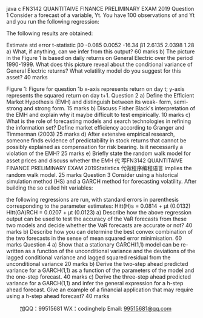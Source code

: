 java c
FN3142 
QUANTITAIVE FINANCE 
PRELIMINARY EXAM 2019
Question 1 
Consider a forecast  of a variable, Yt. You   have   100   observations   of  and Yt and
you   run the following   regression:

The following   results are obtained:

Estimate 
std error 
t-statistic 
β0 
-0.085 
0.0052 
-16.34 
β1 
2.6135 
2.0398 
1.28 
a)         What,   if anything, can we   infer from this   output? 60 marks 
b)       The   picture   in   the   Figure   1   is   based   on   daily   returns   on   General   Electric   over   the   period   1990-1999. What does this picture    reveal about the conditional variance of General   Electric   returns? What volatility   model do you suggest for   this   asset? 40 marks 

Figure 1: Figure for question 1b 
x-axis represents return on day t; y-axis represents the squared return on day t+1.
Question 2 
a)       Define the   Efficient   Market   Hypothesis   (EMH) and   distinguish   between   its   weak-   form, semi-strong and   strong form. 15 marks 
b)       Discuss Fisher Black's interpretation   of the   EMH and explain why   it   maybe difficult to test empirically. 10 marks 
c)       What is   the role of   forecasting models    and   search   technologies   in   refining   the   information   set?   Define   market   efficiency   according   to   Granger   and Timmerman   (2003) 25 marks 
d)       After   extensive   empirical    research,   someone   finds   evidence   of   predictability   in   stock   returns that   cannot   be   possibly explained   as   compensation for   risk   bearing.   Is   it   necessarily a violation   of the   EMH? 25 marks 
e)       Briefly state the random walk model for asset   prices and discuss whether the   EMH 代 写FN3142 QUANTITAIVE FINANCE PRELIMINARY EXAM 2019Statistics
代做程序编程语言  implies the   random walk   model. 25 marks 
Question 3 
Consider   using a   historical simulation   method   (HS) and a   GARCH   method for   forecasting   volatility. After   building the so called   hit variables:

the following   regressions are   run, with standard errors   in   parenthesis corresponding   to   the   parameter estimates:
Hitt(H)s      =   0.0814   +    μt                                                         (0.0132)
Hitt(GA)RCH      =   0.0207   +    μt                            (0.0123)
a)       Describe how the   above   regression   output   can   be   used to test   the   accuracy   of the   VaR   forecasts   from   these   two   models   and   decide   whether   the   VaR   forecasts   are   accurate or   not? 40 marks 
b)          Describe how you can determine the best convex combination of the    two   forecasts   in the sense of   mean squared   error   minimisation. 60 marks 
Question 4 
a)       Show   that   a   stationary   GARCH(1,1)   model   can   be   re-written   as   a   function   of   the   unconditional variance   and the   deviations   of the   lagged   conditional variance   and   lagged squared   residual from the   unconditional variance 20 marks 
b)       Derive   the   two-step   ahead   predicted   variance   for   a   GARCH(1,1)   as   a   function   of   the   parameters of the   model and the one-step forecast. 40 marks 
c)         Derive   the   three-step   ahead   predicted   variance   for   a   GARCH(1,1)   and   infer   the   general   expression   for   a   h-step   ahead   forecast.   Give   an   example   of   a   financial   application that   may   require   using a   h-step ahead forecast? 40 marks 





         
加QQ：99515681  WX：codinghelp  Email: 99515681@qq.com
